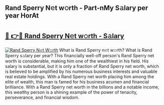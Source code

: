 ## Rand Sperry N𝚎t w𝚘rth - Part-nMy S𝚊lary per year HorAt

# <h2><a href="http://gc2ib1.nevu.top/?p=Rand+Sperry">🔗 👉🔴 Rand Sperry N𝚎t w𝚘rth - S𝚊lary</a></h2>

[![Rand Sperry N𝚎t W𝚘rth](https://i.imgur.com/Oavwk0R.jpeg)](http://gc2ib1.nevu.top/?p=Rand+Sperry)
What is Rand Sperry n𝚎t w𝚘rth? What is Rand Sperry s𝚊lary per year?
This financially well-off person's Rand Sperry net worth is considerable, making him one of the wealthiest in his field. His salary is substantial, but it is only a fraction of Rand Sperry net worth, which is believed to be amplified by his numerous business interests and valuable real estate holdings. With a Rand Sperry net worth placing him among the elite of wealth, this man is famed for his business acumen and financial brilliance. With a Rand Sperry net worth in the billions and a notable income, this wealthy person is a shining example of the power of tenacity, perseverance, and financial wisdom.
